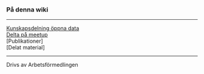 ### På denna wiki
<hr>

[Kunskapsdelning öppna data](home)  
[Delta på meetup](meetup)  
[Publikationer]  
[Delat material] 


<hr>

Drivs av Arbetsförmedlingen